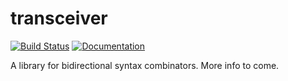 # transceiver

[![Build Status](https://travis-ci.org/sjsch/transceiver.svg?branch=master)](https://travis-ci.org/sjsch/transceiver)
[![Documentation](https://sjsch.github.io/transceiver/)](https://img.shields.io/badge/docs-blueviolet.svg?logo=data%3Aimage%2Fsvg%2Bxml%3Bbase64%2CPHN2ZyB4bWxucz0iaHR0cDovL3d3dy53My5vcmcvMjAwMC9zdmciIHhtbG5zOnhsaW5rPSJodHRwOi8vd3d3LnczLm9yZy8xOTk5L3hsaW5rIiB3aWR0aD0iMTdjbSIgaGVpZ2h0PSIxMmNtIiB2aWV3Qm94PSIwIDAgMTcwIDEyMCIgdmVyc2lvbj0iMS4xIj48ZyBzdHlsZT0iZmlsbDogcmdiKDI0MCwyNDAsMjQwKTsiPjxwYXRoIGQ9Ik0gMCAxMjAgTCA0MCA2MCBMIDAgMCBMIDMwIDAgTCA3MCA2MCBMIDMwIDEyMCIvPjxwYXRoIGQ9Ik0gMTM2LjY2NjY2NyA4NSBMIDEyMy4zMzMzMzMgNjUgTCAxNzAgNjUgTCAxNzAgODUiLz48cGF0aCBkPSJNIDExNi42NjY2NjcgNTUgTCAxMDMuMzMzMzMzIDM1IEwgMTcwIDM1IEwgMTcwIDU1Ii8%2BPC9nPjxnIHN0eWxlPSJmaWxsOiByZ2IoMjQwLDI0MCwyNDApOyI%2BPHBhdGggZD0iTSA0MCAxMjAgTCA4MCA2MCBMIDQwIDAgTCA3MCAwIEwgMTUwIDEyMCBMIDEyMCAxMjAgTCA5NSA4Mi41IEwgNzAgMTIwIi8%2BPC9nPjwvc3ZnPg%3D%3D)

A library for bidirectional syntax combinators.  More info to come.
